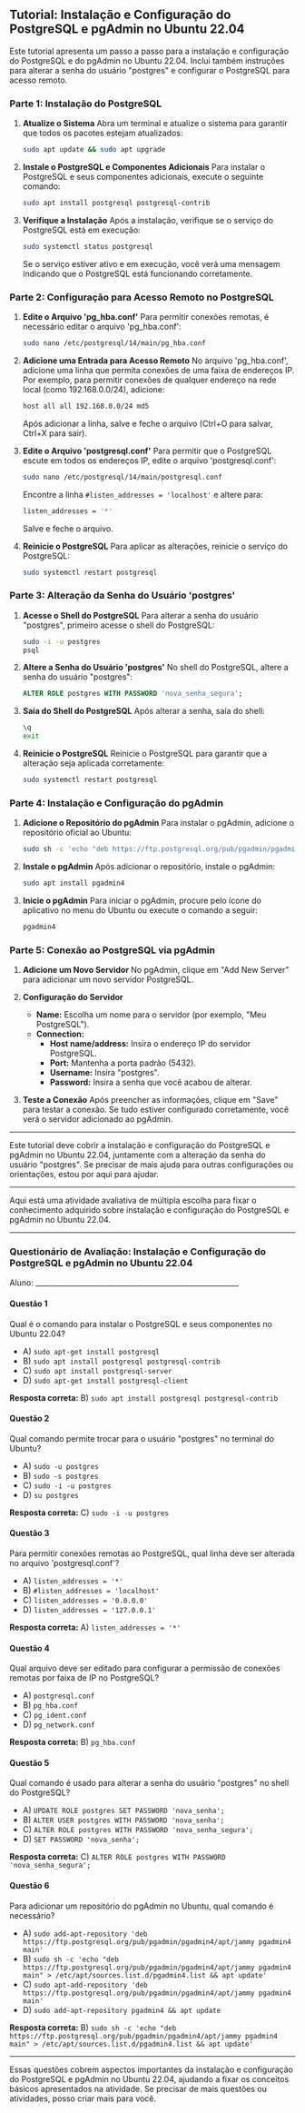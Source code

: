 ## Tutorial: Instalação e Configuração do PostgreSQL e pgAdmin no Ubuntu 22.04

Este tutorial apresenta um passo a passo para a instalação e configuração do PostgreSQL e do pgAdmin no Ubuntu 22.04. Inclui também instruções para alterar a senha do usuário "postgres" e configurar o PostgreSQL para acesso remoto.

### Parte 1: Instalação do PostgreSQL

1. **Atualize o Sistema**
   Abra um terminal e atualize o sistema para garantir que todos os pacotes estejam atualizados:
   ```bash
   sudo apt update && sudo apt upgrade
   ```

2. **Instale o PostgreSQL e Componentes Adicionais**
   Para instalar o PostgreSQL e seus componentes adicionais, execute o seguinte comando:
   ```bash
   sudo apt install postgresql postgresql-contrib
   ```

3. **Verifique a Instalação**
   Após a instalação, verifique se o serviço do PostgreSQL está em execução:
   ```bash
   sudo systemctl status postgresql
   ```

   Se o serviço estiver ativo e em execução, você verá uma mensagem indicando que o PostgreSQL está funcionando corretamente.

### Parte 2: Configuração para Acesso Remoto no PostgreSQL

1. **Edite o Arquivo 'pg_hba.conf'**
   Para permitir conexões remotas, é necessário editar o arquivo 'pg_hba.conf':
   ```bash
   sudo nano /etc/postgresql/14/main/pg_hba.conf
   ```

2. **Adicione uma Entrada para Acesso Remoto**
   No arquivo 'pg_hba.conf', adicione uma linha que permita conexões de uma faixa de endereços IP. Por exemplo, para permitir conexões de qualquer endereço na rede local (como 192.168.0.0/24), adicione:
   ```bash
   host all all 192.168.0.0/24 md5
   ```

   Após adicionar a linha, salve e feche o arquivo (Ctrl+O para salvar, Ctrl+X para sair).

3. **Edite o Arquivo 'postgresql.conf'**
   Para permitir que o PostgreSQL escute em todos os endereços IP, edite o arquivo 'postgresql.conf':
   ```bash
   sudo nano /etc/postgresql/14/main/postgresql.conf
   ```

   Encontre a linha `#listen_addresses = 'localhost'` e altere para:
   ```bash
   listen_addresses = '*'
   ```

   Salve e feche o arquivo.

4. **Reinicie o PostgreSQL**
   Para aplicar as alterações, reinicie o serviço do PostgreSQL:
   ```bash
   sudo systemctl restart postgresql
   ```

### Parte 3: Alteração da Senha do Usuário 'postgres'

1. **Acesse o Shell do PostgreSQL**
   Para alterar a senha do usuário "postgres", primeiro acesse o shell do PostgreSQL:
   ```bash
   sudo -i -u postgres
   psql
   ```

2. **Altere a Senha do Usuário 'postgres'**
   No shell do PostgreSQL, altere a senha do usuário "postgres":
   ```sql
   ALTER ROLE postgres WITH PASSWORD 'nova_senha_segura';
   ```

3. **Saia do Shell do PostgreSQL**
   Após alterar a senha, saia do shell:
   ```bash
   \q
   exit
   ```

4. **Reinicie o PostgreSQL**
   Reinicie o PostgreSQL para garantir que a alteração seja aplicada corretamente:
   ```bash
   sudo systemctl restart postgresql
   ```

### Parte 4: Instalação e Configuração do pgAdmin

1. **Adicione o Repositório do pgAdmin**
   Para instalar o pgAdmin, adicione o repositório oficial ao Ubuntu:
   ```bash
   sudo sh -c 'echo "deb https://ftp.postgresql.org/pub/pgadmin/pgadmin4/apt/jammy pgadmin4 main" > /etc/apt/sources.list.d/pgadmin4.list && apt update'
   ```

2. **Instale o pgAdmin**
   Após adicionar o repositório, instale o pgAdmin:
   ```bash
   sudo apt install pgadmin4
   ```

3. **Inicie o pgAdmin**
   Para iniciar o pgAdmin, procure pelo ícone do aplicativo no menu do Ubuntu ou execute o comando a seguir:
   ```bash
   pgadmin4
   ```

### Parte 5: Conexão ao PostgreSQL via pgAdmin

1. **Adicione um Novo Servidor**
   No pgAdmin, clique em "Add New Server" para adicionar um novo servidor PostgreSQL.

2. **Configuração do Servidor**
   - **Name:** Escolha um nome para o servidor (por exemplo, "Meu PostgreSQL").
   - **Connection:** 
     - **Host name/address:** Insira o endereço IP do servidor PostgreSQL.
     - **Port:** Mantenha a porta padrão (5432).
     - **Username:** Insira "postgres".
     - **Password:** Insira a senha que você acabou de alterar.

3. **Teste a Conexão**
   Após preencher as informações, clique em "Save" para testar a conexão. Se tudo estiver configurado corretamente, você verá o servidor adicionado ao pgAdmin.

---

Este tutorial deve cobrir a instalação e configuração do PostgreSQL e pgAdmin no Ubuntu 22.04, juntamente com a alteração da senha do usuário "postgres". Se precisar de mais ajuda para outras configurações ou orientações, estou por aqui para ajudar.

---

Aqui está uma atividade avaliativa de múltipla escolha para fixar o conhecimento adquirido sobre instalação e configuração do PostgreSQL e pgAdmin no Ubuntu 22.04. 

---

### Questionário de Avaliação: Instalação e Configuração do PostgreSQL e pgAdmin no Ubuntu 22.04

Aluno: ________________________________________________________

#### Questão 1
Qual é o comando para instalar o PostgreSQL e seus componentes no Ubuntu 22.04?
- A) `sudo apt-get install postgresql`
- B) `sudo apt install postgresql postgresql-contrib`
- C) `sudo apt install postgresql-server`
- D) `sudo apt-get install postgresql-client`

**Resposta correta:** B) `sudo apt install postgresql postgresql-contrib`

#### Questão 2
Qual comando permite trocar para o usuário "postgres" no terminal do Ubuntu?
- A) `sudo -u postgres`
- B) `sudo -s postgres`
- C) `sudo -i -u postgres`
- D) `su postgres`

**Resposta correta:** C) `sudo -i -u postgres`

#### Questão 3
Para permitir conexões remotas ao PostgreSQL, qual linha deve ser alterada no arquivo 'postgresql.conf'?
- A) `listen_addresses = '*'`
- B) `#listen_addresses = 'localhost'`
- C) `listen_addresses = '0.0.0.0'`
- D) `listen_addresses = '127.0.0.1'`

**Resposta correta:** A) `listen_addresses = '*'`

#### Questão 4
Qual arquivo deve ser editado para configurar a permissão de conexões remotas por faixa de IP no PostgreSQL?
- A) `postgresql.conf`
- B) `pg_hba.conf`
- C) `pg_ident.conf`
- D) `pg_network.conf`

**Resposta correta:** B) `pg_hba.conf`

#### Questão 5
Qual comando é usado para alterar a senha do usuário "postgres" no shell do PostgreSQL?
- A) `UPDATE ROLE postgres SET PASSWORD 'nova_senha';`
- B) `ALTER USER postgres WITH PASSWORD 'nova_senha';`
- C) `ALTER ROLE postgres WITH PASSWORD 'nova_senha_segura';`
- D) `SET PASSWORD 'nova_senha';`

**Resposta correta:** C) `ALTER ROLE postgres WITH PASSWORD 'nova_senha_segura';`

#### Questão 6
Para adicionar um repositório do pgAdmin no Ubuntu, qual comando é necessário?
- A) `sudo add-apt-repository 'deb https://ftp.postgresql.org/pub/pgadmin/pgadmin4/apt/jammy pgadmin4 main'`
- B) `sudo sh -c 'echo "deb https://ftp.postgresql.org/pub/pgadmin/pgadmin4/apt/jammy pgadmin4 main" > /etc/apt/sources.list.d/pgadmin4.list && apt update'`
- C) `sudo apt-add-repository 'deb https://ftp.postgresql.org/pub/pgadmin/pgadmin4/apt/jammy pgadmin4 main'`
- D) `sudo add-apt-repository pgadmin4 && apt update`

**Resposta correta:** B) `sudo sh -c 'echo "deb https://ftp.postgresql.org/pub/pgadmin/pgadmin4/apt/jammy pgadmin4 main" > /etc/apt/sources.list.d/pgadmin4.list && apt update'`

---

Essas questões cobrem aspectos importantes da instalação e configuração do PostgreSQL e pgAdmin no Ubuntu 22.04, ajudando a fixar os conceitos básicos apresentados na atividade. Se precisar de mais questões ou atividades, posso criar mais para você.